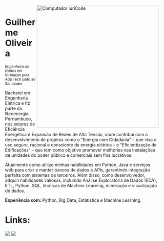 <img src="https://raw.githubusercontent.com/MicaelliMedeiros/micaellimedeiros/master/image/computer-illustration.png" min-width="400px" max-width="400px" width="400px" align="right" alt="Computador iuriCode">

# Guilherme Oliveira 

<sub>*Engenheiro de Dados* em formação pela Ada Tech junto ao Santander</sub>

Bacharel em Engenharia Elétrica e fiz parte da Neoenergia Pernambuco, nos setores de Eficiência Energética e Expansão de Redes de Alta Tensão, onde contribui com o desenvolvimento de projetos como o "Energia com Cidadania" – que visa o uso seguro, racional e consciente da energia elétrica – e "Eficientização de Edificações" – que tem como objetivo promover melhorias nas instalações de unidades do poder público e comerciais sem fins lucrativos. 

Atualmente como utilizo minhas habilidades em Python, Java e serviços web para criar e manter bancos de dados e APIs, garantindo integração perfeita com sistemas de terceiros. Além disso, como desenvolvedor, adquiri habilidades valiosas, incluindo Análise Exploratória de Dados (EDA), ETL, Python, SQL, técnicas de Machine Learning, mineração e visualização de dados.

**Experiência com:**
Python, Big Data, Estátistica e Machine Learning.

# Links:

<a href="mailto:silva.guilhermeoliveira@gmail.com" alt="Gmail">
<img src="https://img.shields.io/badge/Gmail-D14836?style=for-the-badge&logo=gmail&logoColor=white" /></a>

<a href="https://www.linkedin.com/in/silvaguilhermeoliveira/" alt="Linkedin">
<img src="https://img.shields.io/badge/LinkedIn-0077B5?style=for-the-badge&logo=linkedin&logoColor=white" /></a>
